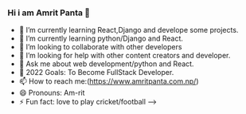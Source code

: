 ### Hi i am Amrit Panta 👋


- 🔭 I’m currently learning React,Django and develope some projects. 
- 🌱 I’m currently learning python/Django and React.
- 👯 I’m looking to collaborate with other developers
- 🤔 I’m looking for help with other content creators and developer.
- 💬 Ask me about web development/python and React.
- 🥅 2022 Goals: To Become FullStack Developer.
-  📫 How to reach me:(https://www.amritpanta.com.np/)
- 😄 Pronouns: Am-rit
- ⚡ Fun fact: love to play cricket/football
-->
